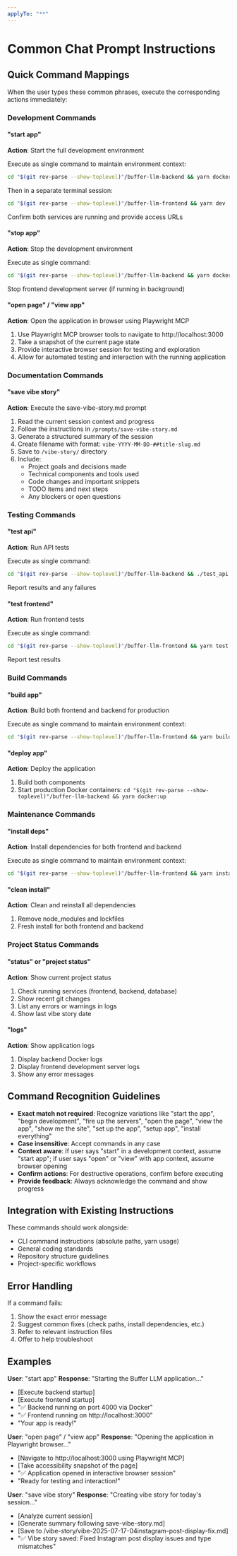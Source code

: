```yaml
---
applyTo: "**"
---
```


# Common Chat Prompt Instructions

## Quick Command Mappings

When the user types these common phrases, execute the corresponding actions immediately:

### Development Commands

#### "start app"

**Action**: Start the full development environment

Execute as single command to maintain environment context:

```bash
cd "$(git rev-parse --show-toplevel)"/buffer-llm-backend && yarn docker:dev
```

Then in a separate terminal session:

```bash
cd "$(git rev-parse --show-toplevel)"/buffer-llm-frontend && yarn dev
```

Confirm both services are running and provide access URLs

#### "stop app"

**Action**: Stop the development environment

Execute as single command:

```bash
cd "$(git rev-parse --show-toplevel)"/buffer-llm-backend && yarn docker:dev-down
```

Stop frontend development server (if running in background)

#### "open page" / "view app"

**Action**: Open the application in browser using Playwright MCP

1. Use Playwright MCP browser tools to navigate to http://localhost:3000
2. Take a snapshot of the current page state
3. Provide interactive browser session for testing and exploration
4. Allow for automated testing and interaction with the running application

### Documentation Commands

#### "save vibe story"

**Action**: Execute the save-vibe-story.md prompt

1. Read the current session context and progress
2. Follow the instructions in `/prompts/save-vibe-story.md`
3. Generate a structured summary of the session
4. Create filename with format: `vibe-YYYY-MM-DD-##title-slug.md`
5. Save to `/vibe-story/` directory
6. Include:
   - Project goals and decisions made
   - Technical components and tools used
   - Code changes and important snippets
   - TODO items and next steps
   - Any blockers or open questions

### Testing Commands

#### "test api"

**Action**: Run API tests

Execute as single command:

```bash
cd "$(git rev-parse --show-toplevel)"/buffer-llm-backend && ./test_api.sh
```

Report results and any failures

#### "test frontend"

**Action**: Run frontend tests

Execute as single command:

```bash
cd "$(git rev-parse --show-toplevel)"/buffer-llm-frontend && yarn test
```

Report test results

### Build Commands

#### "build app"

**Action**: Build both frontend and backend for production

Execute as single command to maintain environment context:

```bash
cd "$(git rev-parse --show-toplevel)"/buffer-llm-frontend && yarn build && cd "$(git rev-parse --show-toplevel)"/buffer-llm-backend && yarn build
```

#### "deploy app"

**Action**: Deploy the application

1. Build both components
2. Start production Docker containers: `cd "$(git rev-parse --show-toplevel)"/buffer-llm-backend && yarn docker:up`

### Maintenance Commands

#### "install deps"

**Action**: Install dependencies for both frontend and backend

Execute as single command to maintain environment context:

```bash
cd "$(git rev-parse --show-toplevel)"/buffer-llm-frontend && yarn install && cd "$(git rev-parse --show-toplevel)"/buffer-llm-backend && yarn install
```

#### "clean install"

**Action**: Clean and reinstall all dependencies

1. Remove node_modules and lockfiles
2. Fresh install for both frontend and backend

### Project Status Commands

#### "status" or "project status"

**Action**: Show current project status

1. Check running services (frontend, backend, database)
2. Show recent git changes
3. List any errors or warnings in logs
4. Show last vibe story date

#### "logs"

**Action**: Show application logs

1. Display backend Docker logs
2. Display frontend development server logs
3. Show any error messages

## Command Recognition Guidelines

- **Exact match not required**: Recognize variations like "start the app", "begin development", "fire up the servers", "open the page", "view the app", "show me the site", "set up the app", "setup app", "install everything"
- **Case insensitive**: Accept commands in any case
- **Context aware**: If user says "start" in a development context, assume "start app"; if user says "open" or "view" with app context, assume browser opening
- **Confirm actions**: For destructive operations, confirm before executing
- **Provide feedback**: Always acknowledge the command and show progress

## Integration with Existing Instructions

These commands should work alongside:

- CLI command instructions (absolute paths, yarn usage)
- General coding standards
- Repository structure guidelines
- Project-specific workflows

## Error Handling

If a command fails:

1. Show the exact error message
2. Suggest common fixes (check paths, install dependencies, etc.)
3. Refer to relevant instruction files
4. Offer to help troubleshoot

## Examples

**User**: "start app"
**Response**: "Starting the Buffer LLM application..."

- [Execute backend startup]
- [Execute frontend startup]
- "✅ Backend running on port 4000 via Docker"
- "✅ Frontend running on http://localhost:3000"
- "Your app is ready!"

**User**: "open page" / "view app"
**Response**: "Opening the application in Playwright browser..."

- [Navigate to http://localhost:3000 using Playwright MCP]
- [Take accessibility snapshot of the page]
- "✅ Application opened in interactive browser session"
- "Ready for testing and interaction!"

**User**: "save vibe story"
**Response**: "Creating vibe story for today's session..."

- [Analyze current session]
- [Generate summary following save-vibe-story.md]
- [Save to /vibe-story/vibe-2025-07-17-04instagram-post-display-fix.md]
- "✅ Vibe story saved: Fixed Instagram post display issues and type mismatches"
